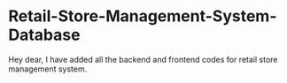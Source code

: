 # Retail-Store-Management-System-Database
Hey dear, I have added all the backend and frontend codes for retail store management system.
